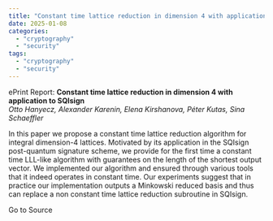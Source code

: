 ```yaml
---
title: "Constant time lattice reduction in dimension 4 with application to SQIsign"
date: 2025-01-08
categories: 
  - "cryptography"
  - "security"
tags: 
  - "cryptography"
  - "security"
---
```


ePrint Report: **Constant time lattice reduction in dimension 4 with application to SQIsign**  
_Otto Hanyecz, Alexander Karenin, Elena Kirshanova, Péter Kutas, Sina Schaeffler_

In this paper we propose a constant time lattice reduction algorithm for integral dimension-4 lattices. Motivated by its application in the SQIsign post-quantum signature scheme, we provide for the first time a constant time LLL-like algorithm with guarantees on the length of the shortest output vector. We implemented our algorithm and ensured through various tools that it indeed operates in constant time. Our experiments suggest that in practice our implementation outputs a Minkowski reduced basis and thus can replace a non constant time lattice reduction subroutine in SQIsign.

Go to Source
